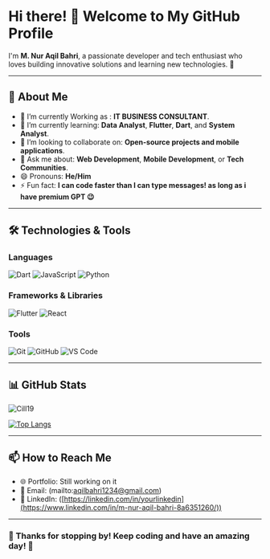 # Hi there! 👋 Welcome to My GitHub Profile

I'm **M. Nur Aqil Bahri**, a passionate developer and tech enthusiast who loves building innovative solutions and learning new technologies. 🚀

---

## 🌟 About Me

- 🔭 I’m currently Working as : **IT BUSINESS CONSULTANT**.
- 🌱 I’m currently learning: **Data Analyst**, **Flutter**, **Dart**, and **System Analyst**.
- 👯 I’m looking to collaborate on: **Open-source projects and mobile applications**.
- 💬 Ask me about: **Web Development**, **Mobile Development**, or **Tech Communities**.
- 😄 Pronouns: **He/Him**
- ⚡ Fun fact: **I can code faster than I can type messages! as long as i have premium GPT 😉**

---

## 🛠️ Technologies & Tools

### **Languages**
![Dart](https://img.shields.io/badge/-Dart-blue?logo=dart&logoColor=white&style=flat)
![JavaScript](https://img.shields.io/badge/-JavaScript-yellow?logo=javascript&logoColor=white&style=flat)
![Python](https://img.shields.io/badge/-Python-blue?logo=python&logoColor=white&style=flat)

### **Frameworks & Libraries**
![Flutter](https://img.shields.io/badge/-Flutter-blue?logo=flutter&logoColor=white&style=flat)
![React](https://img.shields.io/badge/-React-blue?logo=react&logoColor=white&style=flat)

### **Tools**
![Git](https://img.shields.io/badge/-Git-orange?logo=git&logoColor=white&style=flat)
![GitHub](https://img.shields.io/badge/-GitHub-black?logo=github&logoColor=white&style=flat)
![VS Code](https://img.shields.io/badge/-VSCode-blue?logo=visualstudiocode&logoColor=white&style=flat)

---

## 📊 GitHub Stats

![Cill19](https://github-readme-stats.vercel.app/api?username=Cill19&show_icons=true&theme=radical)

[![Top Langs](https://github-readme-stats.vercel.app/api/top-langs/?username=Cill19&layout=compact&theme=radical)](https://github.com/Cill19/github-readme-stats)

---

## 📫 How to Reach Me

- 🌐 Portfolio: Still working on it
- 📧 Email: (mailto:aqilbahri1234@gmail.com)
- 💼 LinkedIn: ([https://linkedin.com/in/yourlinkedin](https://www.linkedin.com/in/m-nur-aqil-bahri-8a6351260/))

---

### 🌟 Thanks for stopping by! Keep coding and have an amazing day! 🌟
